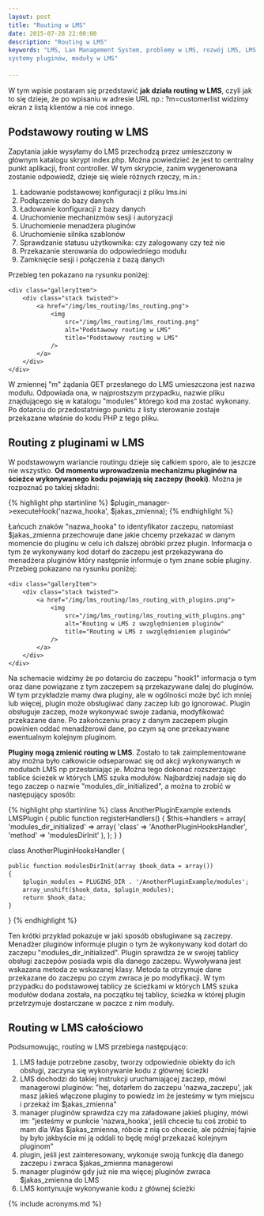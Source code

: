 ```yaml
---
layout: post
title: "Routing w LMS"
date: 2015-07-28 22:00:00
description: "Routing w LMS"
keywords: "LMS, Lan Management System, problemy w LMS, rozwój LMS, LMS GIT, routing,
systemy pluginów, moduły w LMS"

---
```


W tym wpisie postaram się przedstawić **jak działa routing w LMS**, czyli jak to się 
dzieje, że po wpisaniu w adresie URL np.: ?m=customerlist widzimy ekran z listą
klientów a nie coś innego.

## Podstawowy routing w LMS

Zapytania jakie wysyłamy do LMS przechodzą przez umieszczony w głównym katalogu 
skrypt index.php. Można powiedzieć że jest to centralny punkt aplikacji, front 
controller. W tym skrypcie, zanim wygenerowana zostanie odpowiedź, dzieje się 
wiele różnych rzeczy, m.in.:

 1. Ładowanie podstawowej konfiguracji z pliku lms.ini
 2. Podłączenie do bazy danych
 3. Ładowanie konfiguracji z bazy danych
 4. Uruchomienie mechanizmów sesji i autoryzacji
 5. Uruchomienie menadżera pluginów
 6. Uruchomienie silnika szablonów
 7. Sprawdzanie statusu użytkownika: czy zalogowany czy też nie
 8. Przekazanie sterowania do odpowiedniego modułu
 9. Zamknięcie sesji i połączenia z bazą danych

Przebieg ten pokazano na rysunku poniżej:

<div class="gallery">

    <div class="galleryItem">
        <div class="stack twisted">
            <a href="/img/lms_routing/lms_routing.png">
                <img
                    src="/img/lms_routing/lms_routing.png"
                    alt="Podstawowy routing w LMS"
                    title="Podstawowy routing w LMS"
                />
            </a>
        </div>
    </div>

</div>

W zmiennej "m" żądania GET przesłanego do LMS umieszczona jest nazwa modułu. 
Odpowiada ona, w najprostszym przypadku, nazwie pliku znajdującego się w katalogu 
"modules" którego kod ma zostać wykonany. Po dotarciu do przedostatniego punktu 
z listy sterowanie zostaje przekazane właśnie do kodu PHP z tego pliku.

## Routing z pluginami w LMS

W podstawowym wariancie routingu dzieje się całkiem sporo, ale to jeszcze nie 
wszystko. **Od momentu wprowadzenia mechanizmu  pluginów na ścieżce wykonywanego 
kodu pojawiają się zaczepy (hooki)**. Można je rozpoznać po takiej składni: 

{% highlight php startinline %}
$plugin_manager->executeHook('nazwa_hooka', $jakas_zmienna);
{% endhighlight %}

Łańcuch znaków "nazwa_hooka" to identyfikator zaczepu, natomiast $jakas_zmienna
przechowuje dane jakie chcemy przekazać w danym momencie do pluginu w celu ich dalszej
obróbki przez plugin. Informacja o tym że wykonywany kod dotarł do zaczepu jest 
przekazywana do menadżera pluginów który następnie informuje o tym znane sobie 
pluginy. Przebieg pokazano na rysunku poniżej:

<div class="gallery">

    <div class="galleryItem">
        <div class="stack twisted">
            <a href="/img/lms_routing/lms_routing_with_plugins.png">
                <img
                    src="/img/lms_routing/lms_routing_with_plugins.png"
                    alt="Routing w LMS z uwzględnieniem pluginów"
                    title="Routing w LMS z uwzględnieniem pluginów"
                />
            </a>
        </div>
    </div>

</div>

Na schemacie widzimy że po dotarciu do zaczepu "hook1" informacja o tym oraz dane
powiązane z tym zaczepem są przekazywane dalej do pluginów. W tym przykładzie mamy
dwa pluginy, ale w ogólności może być ich mniej lub więcej, plugin może obsługiwać
dany zaczep lub go ignorować. Plugin obsługuje zaczep, może wykonywać swoje zadania,
modyfikować przekazane dane. Po zakończeniu pracy z danym zaczepem plugin powinien
oddać menadżerowi dane, po czym są one przekazywane ewentualnym kolejnym pluginom.

**Pluginy mogą zmienić routing w LMS**. Zostało to tak zaimplementowane aby można było
całkowicie odseparować się od akcji wykonywanych w modułach LMS np przesłaniając je.
Można tego dokonać rozszerzając tablice ścieżek w których LMS szuka modułów.
Najbardziej nadaje się do tego zaczep o nazwie "modules_dir_initialized", a można 
to zrobić w następujący sposób:

{% highlight php startinline %}
class AnotherPluginExample extends LMSPlugin
{
    public function registerHandlers()
    {
        $this->handlers = array(
            'modules_dir_initialized' => array(
                'class' => 'AnotherPluginHooksHandler',
                'method' => 'modulesDirInit'
            ),
        );
    }
}

class AnotherPluginHooksHandler
{

    public function modulesDirInit(array $hook_data = array())
    {
        $plugin_modules = PLUGINS_DIR . '/AnotherPluginExample/modules';
        array_unshift($hook_data, $plugin_modules);
        return $hook_data;
    }

}
{% endhighlight %}

Ten krótki przykład pokazuje w jaki sposób obsługiwane są zaczepy. Menadżer pluginów
informuje plugin o tym że wykonywany kod dotarł do zaczepu "modules_dir_initialized".
Plugin sprawdza że w swojej tablicy obsługi zaczepów posiada wpis dla danego zaczepu.
Wywoływana jest wskazana metoda ze wskazanej klasy. Metoda ta otrzymuje dane przekazane
do zaczepu po czym zwraca je po modyfikacji. W tym przypadku do podstawowej tablicy
ze ścieżkami w których LMS szuka modułów dodana została, na początku tej tablicy,
ścieżka w której plugin przetrzymuje dostarczane w paczce z nim moduły.

## Routing w LMS całościowo

Podsumowując, routing w LMS przebiega następująco:

 1. LMS ładuje potrzebne zasoby, tworzy odpowiednie obiekty do ich obsługi, zaczyna się wykonywanie kodu z głównej ścieżki
 2. LMS dochodzi do takiej instrukcji uruchamiającej zaczep, mówi managerowi pluginów: "hej, dotarłem do zaczepu 'nazwa_zaczepu', jak masz jakieś włączone pluginy to powiedz im że jesteśmy w tym miejscu i przekaż im $jakas_zmienna"
 3. manager pluginów sprawdza czy ma załadowane jakieś pluginy, mówi im: "jesteśmy w punkcie 'nazwa_hooka', jeśli chcecie tu coś zrobić to mam dla Was $jakas_zmienna, róbcie z nią co chcecie, ale później fajnie by było jakbyście mi ją oddali to będę mógł przekazać kolejnym pluginom"
 4. plugin, jeśli jest zainteresowany, wykonuje swoją funkcję dla danego zaczepu i zwraca $jakas_zmienna managerowi
 5. manager pluginów gdy już nie ma więcej pluginów zwraca $jakas_zmienna do LMS
 6. LMS kontynuuje wykonywanie kodu z głównej ścieżki

{% include acronyms.md %}